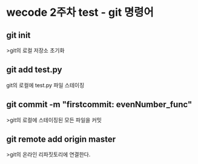 <h1>wecode 2주차 test - git 명령어</h1>


<h2>git init</h2>
>git의 로컬 저장소 초기화


<h2>git add test.py</h2>
git의 로컬에 test.py 파일 스테이징


<h2>git commit -m "firstcommit: evenNumber_func"</h2>
>git의 로컬에 스테이징된 모든 파일을 커밋


<h2>git remote add origin master</h2>
>git의 온라인 리파짓토리에 연결한다. 
